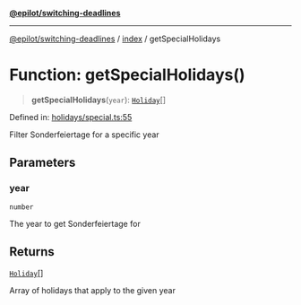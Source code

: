 [**@epilot/switching-deadlines**](../../README.md)

***

[@epilot/switching-deadlines](../../modules.md) / [index](../README.md) / getSpecialHolidays

# Function: getSpecialHolidays()

> **getSpecialHolidays**(`year`): [`Holiday`](../interfaces/Holiday.md)[]

Defined in: [holidays/special.ts:55](https://github.com/epilot-dev/switching-deadlines/blob/3e728b5f762c5b978f43c05453d07a8b73878933/src/holidays/special.ts#L55)

Filter Sonderfeiertage for a specific year

## Parameters

### year

`number`

The year to get Sonderfeiertage for

## Returns

[`Holiday`](../interfaces/Holiday.md)[]

Array of holidays that apply to the given year
